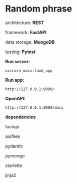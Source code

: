 # Random phrase

architecture: **REST**

framework: **FastAPI**

data storage: **MongoDB**

testing: **Pytest**


**Run server:**
```
uvicorn main:famd_app
```

**Run app:**
```
http://127.0.0.1:8000/
```

**OpenAPI:**
```
http://127.0.0.1:8000/docs
```

**dependencies**

fastapi

aiofiles

pydantic

pymongo

starlette

jinja2